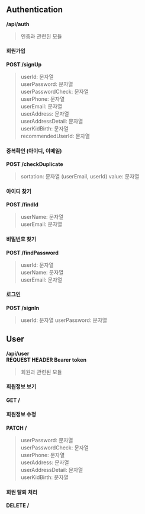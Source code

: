 ## Authentication 
__/api/auth__    
> 인증과 관련된 모듈    
    
#### 회원가입
__POST /signUp__    
    
> userId: 문자열    
> userPassword: 문자열    
> userPasswordCheck: 문자열    
> userPhone: 문자열    
> userEmail: 문자열    
> userAddress: 문자열    
> userAddressDetail: 문자열    
> userKidBirth: 문자열    
> recommendedUserId: 문자열   
    
#### 중복확인 (아이디, 이메일)
__POST /checkDuplicate__    
    
> sortation: 문자열 (userEmail, userId)
> value: 문자열
    
#### 아이디 찾기
__POST /findId__    
    
> userName: 문자열     
> userEmail: 문자열    
    
#### 비밀번호 찾기
__POST /findPassword__    
    
> userId: 문자열    
> userName: 문자열     
> userEmail: 문자열    
    
#### 로그인
__POST /signIn__
    
> userId: 문자열
> userPassword: 문자열
    
## User
__/api/user__    
__REQUEST HEADER Bearer token__  
> 회원과 관련된 모듈      
    
#### 회원정보 보기
__GET /__  

#### 회원정보 수정
__PATCH /__    
    
> userPassword: 문자열    
> userPasswordCheck: 문자열    
> userPhone: 문자열    
> userAddress: 문자열    
> userAddressDetail: 문자열        
> userKidBirth: 문자열     

#### 회원 탈퇴 처리
__DELETE /__

